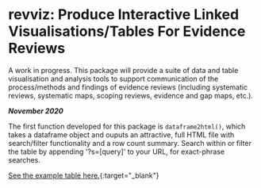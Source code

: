 # revviz: Produce Interactive Linked Visualisations/Tables For Evidence Reviews

A work in progress. This package will provide a suite of data and table visualisation and analysis tools to support communication of the process/methods and findings of evidence reviews (including systematic reviews, systematic maps, scoping reviews, evidence and gap maps, etc.).

***November 2020***

The first function developed for this package is `dataframe2html()`, which takes a dataframe object and ouputs an attractive, full HTML file with search/filter functionality and a row count summary. Search within or filter the table by appending '?s=[query]' to your URL, for exact-phrase searches.

[See the example table here.](https://eviemsm4.github.io/tabletemplate.html){:target="_blank"}
